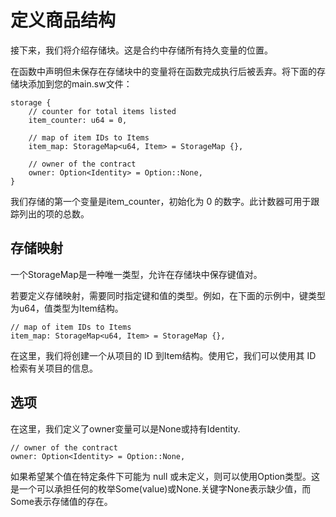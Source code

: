 # 定义商品结构

接下来，我们将介绍存储块。这是合约中存储所有持久变量的位置。

在函数中声明但未保存在存储块中的变量将在函数完成执行后被丢弃。将下面的存储块添加到您的main.sw文件：

```sway
storage {
    // counter for total items listed
    item_counter: u64 = 0,
 
    // map of item IDs to Items
    item_map: StorageMap<u64, Item> = StorageMap {},
 
    // owner of the contract
    owner: Option<Identity> = Option::None,
}
```

我们存储的第一个变量是item_counter，初始化为 0 的数字。此计数器可用于跟踪列出的项的总数。

## 存储映射

一个StorageMap是一种唯一类型，允许在存储块中保存键值对。

若要定义存储映射，需要同时指定键和值的类型。例如，在下面的示例中，键类型为u64，值类型为Item结构。

```sway
// map of item IDs to Items
item_map: StorageMap<u64, Item> = StorageMap {},
```

在这里，我们将创建一个从项目的 ID 到Item结构。使用它，我们可以使用其 ID 检索有关项目的信息。

## 选项

在这里，我们定义了owner变量可以是None或持有Identity.

``` sway
// owner of the contract
owner: Option<Identity> = Option::None,
```

如果希望某个值在特定条件下可能为 null 或未定义，则可以使用Option类型。这是一个可以承担任何的枚举Some(value)或None.关键字None表示缺少值，而Some表示存储值的存在。


